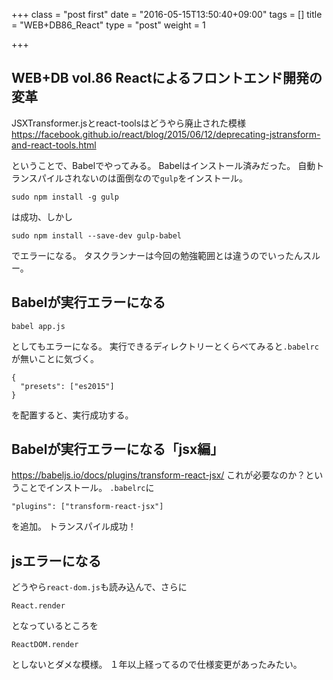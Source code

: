 +++
class = "post first"
date = "2016-05-15T13:50:40+09:00"
tags = []
title = "WEB+DB86_React"
type = "post"
weight = 1

+++

## WEB+DB vol.86 Reactによるフロントエンド開発の変革
JSXTransformer.jsとreact-toolsはどうやら廃止された模様
https://facebook.github.io/react/blog/2015/06/12/deprecating-jstransform-and-react-tools.html

ということで、Babelでやってみる。
Babelはインストール済みだった。
自動トランスパイルされないのは面倒なので`gulp`をインストール。
```
sudo npm install -g gulp
```
は成功、しかし

```
sudo npm install --save-dev gulp-babel
```
でエラーになる。
タスクランナーは今回の勉強範囲とは違うのでいったんスルー。

## Babelが実行エラーになる

```
babel app.js
```
としてもエラーになる。
実行できるディレクトリーとくらべてみると`.babelrc`が無いことに気づく。
```
{
  "presets": ["es2015"]
}
```
を配置すると、実行成功する。

## Babelが実行エラーになる「jsx編」

https://babeljs.io/docs/plugins/transform-react-jsx/
これが必要なのか？ということでインストール。
`.babelrc`に
```
"plugins": ["transform-react-jsx"]
```
を追加。
トランスパイル成功！

## jsエラーになる

どうやら`react-dom.js`も読み込んで、さらに
```
React.render
```
となっているところを
```
ReactDOM.render
```
としないとダメな模様。
１年以上経ってるので仕様変更があったみたい。
